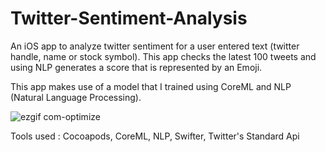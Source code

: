 # Twitter-Sentiment-Analysis
An iOS app to analyze twitter sentiment for a user entered text (twitter handle, name or stock symbol). This app checks the latest 100 tweets and using NLP generates a score that is represented by an Emoji. 

This app makes use of a model that I trained using CoreML and NLP (Natural Language Processing). 



![ezgif com-optimize](https://user-images.githubusercontent.com/53033648/73290527-93619080-41cc-11ea-9d12-e75bdf7bb010.gif)

Tools used : Cocoapods, CoreML, NLP, Swifter, Twitter's Standard Api
